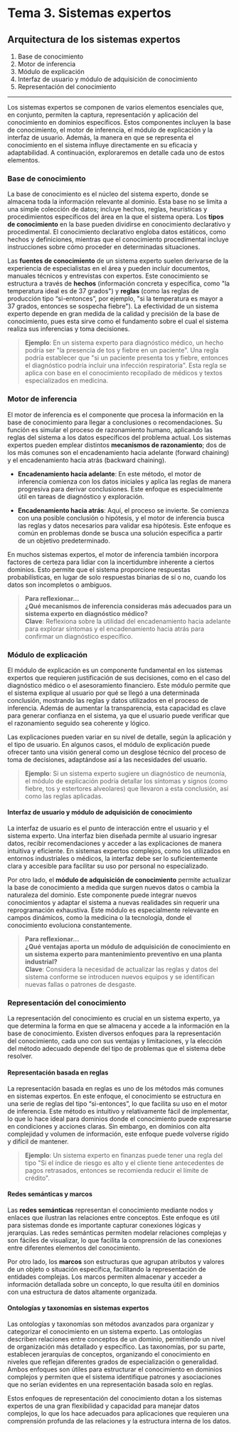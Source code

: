 # Tema 3. Sistemas expertos

## Arquitectura de los sistemas expertos

1. Base de conocimiento
2. Motor de inferencia
3. Módulo de explicación
4. Interfaz de usuario y módulo de adquisición de conocimiento
5. Representación del conocimiento

---

Los sistemas expertos se componen de varios elementos esenciales que, en conjunto, permiten la captura, representación y aplicación del conocimiento en dominios específicos. Estos componentes incluyen la base de conocimiento, el motor de inferencia, el módulo de explicación y la interfaz de usuario. Además, la manera en que se representa el conocimiento en el sistema influye directamente en su eficacia y adaptabilidad. A continuación, exploraremos en detalle cada uno de estos elementos.

### Base de conocimiento

La base de conocimiento es el núcleo del sistema experto, donde se almacena toda la información relevante al dominio. Esta base no se limita a una simple colección de datos; incluye hechos, reglas, heurísticas y procedimientos específicos del área en la que el sistema opera. Los **tipos de conocimiento** en la base pueden dividirse en conocimiento declarativo y procedimental. El conocimiento declarativo engloba datos estáticos, como hechos y definiciones, mientras que el conocimiento procedimental incluye instrucciones sobre cómo proceder en determinadas situaciones.

Las **fuentes de conocimiento** de un sistema experto suelen derivarse de la experiencia de especialistas en el área y pueden incluir documentos, manuales técnicos y entrevistas con expertos. Este conocimiento se estructura a través de **hechos** (información concreta y específica, como "la temperatura ideal es de 37 grados") y **reglas** (como las reglas de producción tipo “si-entonces”, por ejemplo, "si la temperatura es mayor a 37 grados, entonces se sospecha fiebre"). La efectividad de un sistema experto depende en gran medida de la calidad y precisión de la base de conocimiento, pues esta sirve como el fundamento sobre el cual el sistema realiza sus inferencias y toma decisiones.

> **Ejemplo**: En un sistema experto para diagnóstico médico, un hecho podría ser "la presencia de tos y fiebre en un paciente". Una regla podría establecer que "si un paciente presenta tos y fiebre, entonces el diagnóstico podría incluir una infección respiratoria". Esta regla se aplica con base en el conocimiento recopilado de médicos y textos especializados en medicina.

### Motor de inferencia

El motor de inferencia es el componente que procesa la información en la base de conocimiento para llegar a conclusiones o recomendaciones. Su función es simular el proceso de razonamiento humano, aplicando las reglas del sistema a los datos específicos del problema actual. Los sistemas expertos pueden emplear distintos **mecanismos de razonamiento**; dos de los más comunes son el encadenamiento hacia adelante (forward chaining) y el encadenamiento hacia atrás (backward chaining).

- **Encadenamiento hacia adelante**: En este método, el motor de inferencia comienza con los datos iniciales y aplica las reglas de manera progresiva para derivar conclusiones. Este enfoque es especialmente útil en tareas de diagnóstico y exploración.
  
- **Encadenamiento hacia atrás**: Aquí, el proceso se invierte. Se comienza con una posible conclusión o hipótesis, y el motor de inferencia busca las reglas y datos necesarios para validar esa hipótesis. Este enfoque es común en problemas donde se busca una solución específica a partir de un objetivo predeterminado.

En muchos sistemas expertos, el motor de inferencia también incorpora factores de certeza para lidiar con la incertidumbre inherente a ciertos dominios. Esto permite que el sistema proporcione respuestas probabilísticas, en lugar de solo respuestas binarias de sí o no, cuando los datos son incompletos o ambiguos.

> **Para reflexionar...**  
> **¿Qué mecanismos de inferencia consideras más adecuados para un sistema experto en diagnóstico médico?**  
> **Clave**: Reflexiona sobre la utilidad del encadenamiento hacia adelante para explorar síntomas y el encadenamiento hacia atrás para confirmar un diagnóstico específico.

### Módulo de explicación

El módulo de explicación es un componente fundamental en los sistemas expertos que requieren justificación de sus decisiones, como en el caso del diagnóstico médico o el asesoramiento financiero. Este módulo permite que el sistema explique al usuario por qué se llegó a una determinada conclusión, mostrando las reglas y datos utilizados en el proceso de inferencia. Además de aumentar la transparencia, esta capacidad es clave para generar confianza en el sistema, ya que el usuario puede verificar que el razonamiento seguido sea coherente y lógico.

Las explicaciones pueden variar en su nivel de detalle, según la aplicación y el tipo de usuario. En algunos casos, el módulo de explicación puede ofrecer tanto una visión general como un desglose técnico del proceso de toma de decisiones, adaptándose así a las necesidades del usuario.

> **Ejemplo**: Si un sistema experto sugiere un diagnóstico de neumonía, el módulo de explicación podría detallar los síntomas y signos (como fiebre, tos y estertores alveolares) que llevaron a esta conclusión, así como las reglas aplicadas.

#### Interfaz de usuario y módulo de adquisición de conocimiento

La interfaz de usuario es el punto de interacción entre el usuario y el sistema experto. Una interfaz bien diseñada permite al usuario ingresar datos, recibir recomendaciones y acceder a las explicaciones de manera intuitiva y eficiente. En sistemas expertos complejos, como los utilizados en entornos industriales o médicos, la interfaz debe ser lo suficientemente clara y accesible para facilitar su uso por personal no especializado. 

Por otro lado, el **módulo de adquisición de conocimiento** permite actualizar la base de conocimiento a medida que surgen nuevos datos o cambia la naturaleza del dominio. Este componente puede integrar nuevos conocimientos y adaptar el sistema a nuevas realidades sin requerir una reprogramación exhaustiva. Este módulo es especialmente relevante en campos dinámicos, como la medicina o la tecnología, donde el conocimiento evoluciona constantemente.

> **Para reflexionar...**  
> **¿Qué ventajas aporta un módulo de adquisición de conocimiento en un sistema experto para mantenimiento preventivo en una planta industrial?**  
> **Clave**: Considera la necesidad de actualizar las reglas y datos del sistema conforme se introducen nuevos equipos y se identifican nuevas fallas o patrones de desgaste.

### Representación del conocimiento

La representación del conocimiento es crucial en un sistema experto, ya que determina la forma en que se almacena y accede a la información en la base de conocimiento. Existen diversos enfoques para la representación del conocimiento, cada uno con sus ventajas y limitaciones, y la elección del método adecuado depende del tipo de problemas que el sistema debe resolver.

#### Representación basada en reglas

La representación basada en reglas es uno de los métodos más comunes en sistemas expertos. En este enfoque, el conocimiento se estructura en una serie de reglas del tipo “si-entonces”, lo que facilita su uso en el motor de inferencia. Este método es intuitivo y relativamente fácil de implementar, lo que lo hace ideal para dominios donde el conocimiento puede expresarse en condiciones y acciones claras. Sin embargo, en dominios con alta complejidad y volumen de información, este enfoque puede volverse rígido y difícil de mantener.

> **Ejemplo**: Un sistema experto en finanzas puede tener una regla del tipo "Si el índice de riesgo es alto y el cliente tiene antecedentes de pagos retrasados, entonces se recomienda reducir el límite de crédito".

#### Redes semánticas y marcos

Las **redes semánticas** representan el conocimiento mediante nodos y enlaces que ilustran las relaciones entre conceptos. Este enfoque es útil para sistemas donde es importante capturar conexiones lógicas y jerarquías. Las redes semánticas permiten modelar relaciones complejas y son fáciles de visualizar, lo que facilita la comprensión de las conexiones entre diferentes elementos del conocimiento.

Por otro lado, los **marcos** son estructuras que agrupan atributos y valores de un objeto o situación específica, facilitando la representación de entidades complejas. Los marcos permiten almacenar y acceder a información detallada sobre un concepto, lo que resulta útil en dominios con una estructura de datos altamente organizada.

#### Ontologías y taxonomías en sistemas expertos

Las ontologías y taxonomías son métodos avanzados para organizar y categorizar el conocimiento en un sistema experto. Las ontologías describen relaciones entre conceptos de un dominio, permitiendo un nivel de organización más detallado y específico. Las taxonomías, por su parte, establecen jerarquías de conceptos, organizando el conocimiento en niveles que reflejan diferentes grados de especialización o generalidad. Ambos enfoques son útiles para estructurar el conocimiento en dominios complejos y permiten que el sistema identifique patrones y asociaciones que no serían evidentes en una representación basada solo en reglas.

Estos enfoques de representación del conocimiento dotan a los sistemas expertos de una gran flexibilidad y capacidad para manejar datos complejos, lo que los hace adecuados para aplicaciones que requieren una comprensión profunda de las relaciones y la estructura interna de los datos.

### 
